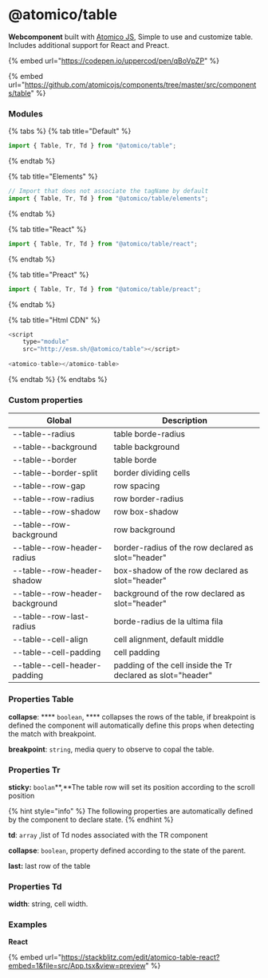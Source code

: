 # @atomico/table

**Webcomponent** built with [Atomico JS](https://atomicojs.dev/), Simple to use and customize table. Includes additional support for React and Preact.

{% embed url="https://codepen.io/uppercod/pen/qBoVpZP" %}

{% embed url="https://github.com/atomicojs/components/tree/master/src/components/table" %}

### Modules

{% tabs %}
{% tab title="Default" %}
```javascript
import { Table, Tr, Td } from "@atomico/table";
```
{% endtab %}

{% tab title="Elements" %}
```javascript
// Import that does not associate the tagName by default
import { Table, Tr, Td } from "@atomico/table/elements";
```
{% endtab %}

{% tab title="React" %}
```javascript
import { Table, Tr, Td } from "@atomico/table/react";
```
{% endtab %}

{% tab title="Preact" %}
```javascript
import { Table, Tr, Td } from "@atomico/table/preact";
```
{% endtab %}

{% tab title="Html CDN" %}
```java
<script 
    type="module" 
    src="http://esm.sh/@atomico/table"></script>
    
<atomico-table></atomico-table>
```
{% endtab %}
{% endtabs %}

### Custom properties

| Global                         | Description                                                 |
| ------------------------------ | ----------------------------------------------------------- |
| --table--radius                | table borde-radius                                          |
| --table--background            | table background                                            |
| --table--border                | table borde                                                 |
| --table--border-split          | border dividing cells                                       |
| --table--row-gap               | row spacing                                                 |
| --table--row-radius            | row border-radius                                           |
| --table--row-shadow            | row box-shadow                                              |
| --table--row-background        | row background                                              |
| --table--row-header-radius     | border-radius of the row declared as slot="header"          |
| --table--row-header-shadow     | box-shadow of the row declared as slot="header"             |
| --table--row-header-background | background of the row declared as slot="header"             |
| --table--row-last-radius       | borde-radius de la ultima fila                              |
| --table--cell-align            | cell alignment, default middle                              |
| --table--cell-padding          | cell padding                                                |
| --table--cell-header-padding   | padding of the cell inside the Tr declared as slot="header" |

### Properties Table

**collapse**: **** `boolean`, **** collapses the rows of the table, if breakpoint is defined the component will automatically define this props when detecting the match with breakpoint.

**breakpoint**: `string`, media query to observe to copal the table.

### Properties Tr

**sticky:** `boolan`**,**The table row will set its position according to the scroll position

{% hint style="info" %}
The following properties are automatically defined by the component to declare state.
{% endhint %}

**td**: `array` ,list of Td nodes associated with the TR component

**collapse**: `boolean`, property defined according to the state of the parent.

**last:** last row of the table

### Properties Td

**width**: string, cell width.



### Examples

**React**

{% embed url="https://stackblitz.com/edit/atomico-table-react?embed=1&file=src/App.tsx&view=preview" %}

